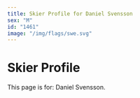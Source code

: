 ```yaml
---
title: Skier Profile for Daniel Svensson
sex: "M"
id: "1461"
image: "/img/flags/swe.svg" 
---
```


# Skier Profile

This page is for: Daniel Svensson.
    